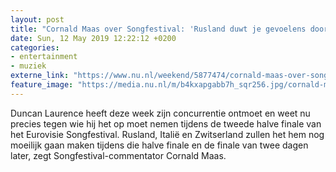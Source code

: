 ```yaml
---
layout: post
title: "Cornald Maas over Songfestival: 'Rusland duwt je gevoelens door de strot'"
date: Sun, 12 May 2019 12:22:12 +0200
categories: 
- entertainment 
- muziek 
externe_link: "https://www.nu.nl/weekend/5877474/cornald-maas-over-songfestival-rusland-duwt-je-gevoelens-door-de-strot.html"
feature_image: "https://media.nu.nl/m/b4kxapgabb7h_sqr256.jpg/cornald-maas-over-songfestival-rusland-duwt-je-gevoelens-door-de-strot.jpg"
---
```


Duncan Laurence heeft deze week zijn concurrentie ontmoet en weet nu precies tegen wie hij het op moet nemen tijdens de tweede halve finale van het Eurovisie Songfestival. Rusland, Italië en Zwitserland zullen het hem nog moeilijk gaan maken tijdens die halve finale en de finale van twee dagen later, zegt Songfestival-commentator Cornald Maas.
